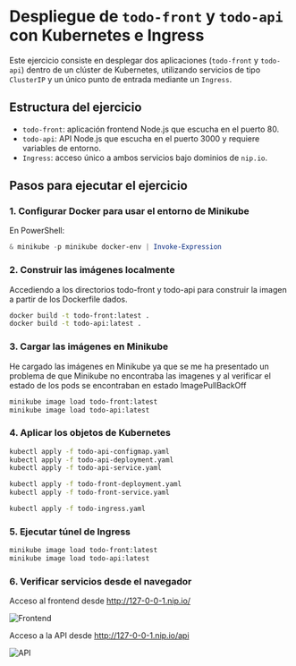 # Despliegue de `todo-front` y `todo-api` con Kubernetes e Ingress

Este ejercicio consiste en desplegar dos aplicaciones (`todo-front` y `todo-api`) dentro de un clúster de Kubernetes, utilizando servicios de tipo `ClusterIP` y un único punto de entrada mediante un `Ingress`.

## Estructura del ejercicio

- `todo-front`: aplicación frontend Node.js que escucha en el puerto 80.
- `todo-api`: API Node.js que escucha en el puerto 3000 y requiere variables de entorno.
- `Ingress`: acceso único a ambos servicios bajo dominios de `nip.io`.

## Pasos para ejecutar el ejercicio

### 1. Configurar Docker para usar el entorno de Minikube

En PowerShell:

```powershell
& minikube -p minikube docker-env | Invoke-Expression
```

### 2. Construir las imágenes localmente

Accediendo a los directorios todo-front y todo-api para construir la imagen a partir de los Dockerfile dados.

```bash
docker build -t todo-front:latest .
docker build -t todo-api:latest .
```

### 3. Cargar las imágenes en Minikube

He cargado las imágenes en Minikube ya que se me ha presentado un problema de que Minikube no encontraba las imagenes y al verificar el estado de los pods se encontraban en estado ImagePullBackOff

```bash
minikube image load todo-front:latest
minikube image load todo-api:latest
```

### 4. Aplicar los objetos de Kubernetes

```bash
kubectl apply -f todo-api-configmap.yaml
kubectl apply -f todo-api-deployment.yaml
kubectl apply -f todo-api-service.yaml

kubectl apply -f todo-front-deployment.yaml
kubectl apply -f todo-front-service.yaml

kubectl apply -f todo-ingress.yaml
```

### 5. Ejecutar túnel de Ingress

```bash
minikube image load todo-front:latest
minikube image load todo-api:latest
```

### 6. Verificar servicios desde el navegador

Acceso al frontend desde <http://127-0-0-1.nip.io/>

![Frontend](./capturas/frontend.png)

Acceso a la API desde <http://127-0-0-1.nip.io/api>

![API](./capturas/api.png)
